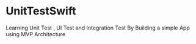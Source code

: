 # UnitTestSwift
Learning Unit Test , UI Test and Integration Test By Building a simple App using MVP Architecture 
